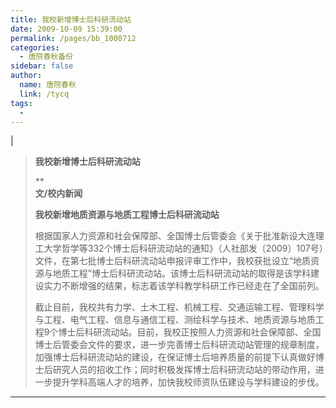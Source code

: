 ```yaml
---
title: 我校新增博士后科研流动站
date: 2009-10-09 15:39:00
permalink: /pages/bb_1000712
categories: 
  - 唐院春秋备份
sidebar: false
author: 
  name: 唐院春秋
  link: /tycq
tags: 
  - 
---
```


|

> **我校新增博士后科研流动站**
>
> **  
> **文/校内新闻**
>
> **我校新增地质资源与地质工程博士后科研流动站**
>
>
> 根据国家人力资源和社会保障部、全国博士后管委会《关于批准新设大连理工大学哲学等332个博士后科研流动站的通知》（人社部发〔2009〕107号）文件，在第七批博士后科研流动站申报评审工作中，我校获批设立“地质资源与地质工程”博士后科研流动站。该博士后科研流动站的取得是该学科建设实力不断增强的结果，标志着该学科教学科研工作已经走在了全国前列。
>
>
> 截止目前，我校共有力学、土木工程、机械工程、交通运输工程、管理科学与工程、电气工程、信息与通信工程、测绘科学与技术、地质资源与地质工程9个博士后科研流动站。目前，我校正按照人力资源和社会保障部、全国博士后管委会文件的要求，进一步完善博士后科研流动站管理的规章制度，加强博士后科研流动站的建设，在保证博士后培养质量的前提下认真做好博士后研究人员的招收工作；同时积极发挥博士后科研流动站的带动作用，进一步提升学科高端人才的培养，加快我校师资队伍建设与学科建设的步伐。  
  
---